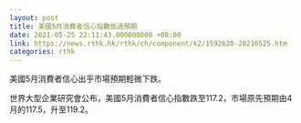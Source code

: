 ```yaml
---
layout: post
title: 美國5月消費者信心指數低過預期
date: 2021-05-25 22:11:43.000000000 +08:00
link: https://news.rthk.hk/rthk/ch/component/k2/1592620-20210525.htm
categories: rthk
---
```


美國5月消費者信心出乎市場預期輕微下跌。

世界大型企業研究會公布，美國5月消費者信心指數跌至117.2，市場原先預期由4月的117.5，升至119.2。
